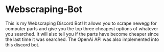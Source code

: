 # Webscraping-Bot

This is my Webscraping Discord Bot! It allows you to scrape newegg for computer parts and give you the top three cheapest options of whatever you searched. It will also tell you if the parts have become cheaper since the last time it was searched. The OpenAi API was also implemented into this discord bot.